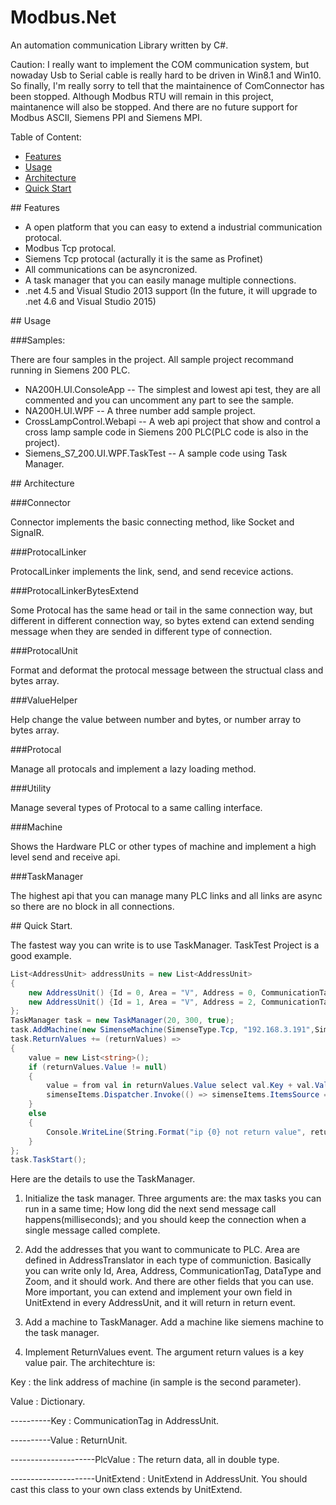 Modbus.Net
===================

An automation communication Library written by C#.

Caution: I really want to implement the COM communication system, but nowaday Usb to Serial cable is really hard to be driven in Win8.1 and Win10. So finally, I'm really sorry to tell that the maintainence of ComConnector has been stopped. Although Modbus RTU will remain in this project, maintanence will also be stopped. And there are no future support for Modbus ASCII, Siemens PPI and Siemens MPI. 

Table of Content:
* [Features](#features)
* [Usage](#usage)
* [Architecture](#architecture)
* [Quick Start](#quick_start)

##<a name="features"></a> Features
* A open platform that you can easy to extend a industrial communication protocal.
* Modbus Tcp protocal.
* Siemens Tcp protocal (acturally it is the same as Profinet)
* All communications can be asyncronized.
* A task manager that you can easily manage multiple connections.
* .net 4.5 and Visual Studio 2013 support (In the future, it will upgrade to .net 4.6 and Visual Studio 2015)

##<a name="usage"></a> Usage

###Samples:

There are four samples in the project. All sample project recommand running in Siemens 200 PLC.

* NA200H.UI.ConsoleApp -- The simplest and lowest api test, they are all commented and you can uncomment any part to see the sample.
* NA200H.UI.WPF -- A three number add sample project.
* CrossLampControl.Webapi -- A web api project that show and control a cross lamp sample code in Siemens 200 PLC(PLC code is also in the project).
* Siemens_S7_200.UI.WPF.TaskTest -- A sample code using Task Manager.

##<a name="architecture"></a> Architecture

###Connector

Connector implements the basic connecting method, like Socket and SignalR.

###ProtocalLinker

ProtocalLinker implements the link, send, and send recevice actions.

###ProtocalLinkerBytesExtend

Some Protocal has the same head or tail in the same connection way, but different in different connection way, so bytes extend can extend sending message when they are sended in different type of connection.

###ProtocalUnit

Format and deformat the protocal message between the structual class and bytes array.

###ValueHelper

Help change the value between number and bytes, or number array to bytes array.

###Protocal

Manage all protocals and implement a lazy loading method.

###Utility

Manage several types of Protocal to a same calling interface.

###Machine

Shows the Hardware PLC or other types of machine and implement a high level send and receive api.

###TaskManager

The highest api that you can manage many PLC links and all links are async so there are no block in all connections.

##<a name="quick_start"></a> Quick Start.

The fastest way you can write is to use TaskManager. TaskTest Project is a good example.



```C#
List<AddressUnit> addressUnits = new List<AddressUnit>
{
    new AddressUnit() {Id = 0, Area = "V", Address = 0, CommunicationTag = "D1", DataType = typeof (ushort), Zoom = 1},
    new AddressUnit() {Id = 1, Area = "V", Address = 2, CommunicationTag = "D2", DataType = typeof (float), Zoom = 1}
};
TaskManager task = new TaskManager(20, 300, true);
task.AddMachine(new SimenseMachine(SimenseType.Tcp, "192.168.3.191",SimenseMachineModel.S7_200, addressUnits, true));
task.ReturnValues += (returnValues) =>
{
    value = new List<string>();
    if (returnValues.Value != null)
    {
        value = from val in returnValues.Value select val.Key + val.Value;
        simenseItems.Dispatcher.Invoke(() => simenseItems.ItemsSource = value);
    }
    else
    {
        Console.WriteLine(String.Format("ip {0} not return value", returnValues.Key));
    }
};
task.TaskStart();
```

Here are the details to use the TaskManager.

1. Initialize the task manager. 
Three arguments are: the max tasks you can run in a same time; How long did the next send message call happens(milliseconds); and you should keep the connection when a single message called complete.

2. Add the addresses that you want to communicate to PLC. Area are defined in AddressTranslator in each type of communiction.
Basically you can write only Id, Area, Address, CommunicationTag, DataType and Zoom, and it should work. And there are other fields that you can use. 
More important, you can extend and implement your own field in UnitExtend in every AddressUnit, and it will return in return event.

3. Add a machine to TaskManager.
Add a machine like siemens machine to the task manager.

4. Implement ReturnValues event.
The argument return values is a key value pair. The architechture is:

Key : the link address of machine (in sample is the second parameter).<p>
Value : Dictionary.<p>
----------Key : CommunicationTag in AddressUnit.<p>
----------Value : ReturnUnit.<p>
---------------------PlcValue : The return data, all in double type.<p>
---------------------UnitExtend : UnitExtend in AddressUnit. You should cast this class to your own class extends by UnitExtend.